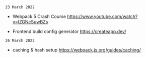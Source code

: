 `23 March 2022` 

- Webpack 5 Crash Course
https://www.youtube.com/watch?v=IZGNcSuwBZs

- Frontend build config generator
https://createapp.dev/



`26 March 2022`
- caching & hash setup
https://webpack.js.org/guides/caching/
